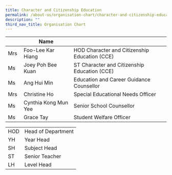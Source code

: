 ```yaml
---
title: Character and Citizenship Education
permalink: /about-us/organisation-chart/character-and-citizenship-education/
description: ""
third_nav_title: Organisation Chart
---
```

| | Name | |
| --- | --- | --- |
| Mrs | Foo-Lee Kar Hiang | HOD Character and Citizenship Education (CCE) |
| Ms  | Joey Poh Bee Kuan  | ST Character and Citizenship Education (CCE) |
| Ms | Ang Hui Min  | Education and Career Guidance Counsellor |
| Mrs  | Christine Ho  | Special Educational Needs Officer  |
| Ms  | Cynthia Kong Mun Yee | Senior School Counsellor  |
| Ms  | Grace Tay  | Student Welfare Officer  |


  
| | |
|---|---|
| HOD | Head of Department |
|  YH | Year Head  |
|  SH | Subject Head  |
|  ST | Senior Teacher  |
|  LH | Level Head  |